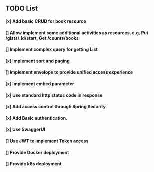 ## TODO List

#### [x] Add basic CRUD for book resource

#### [] Allow implement some additional activities as resources. e.g. Put /gists/:id/start, Get /counts/books

#### [] Implement complex query for getting List

#### [x] Implement sort and paging

#### [] Implement envelope to provide unified access experience

#### [x] Implement embed parameter

#### [x] Use standard http status code in response

#### [x] Add access control through Spring Security

#### [x] Add Basic authentication.

#### [x] Use SwaggerUI

#### [] Use JWT to implement Token access

#### [] Provide Docker deployment

#### [] Provide k8s deployment

